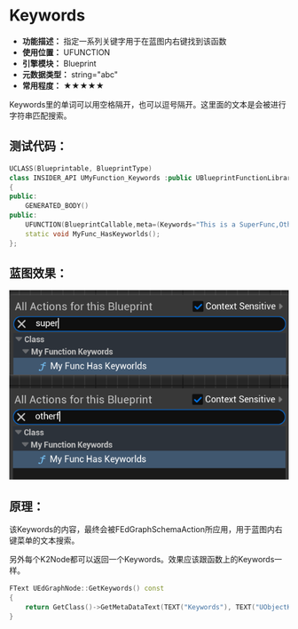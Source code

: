 ﻿# Keywords

- **功能描述：** 指定一系列关键字用于在蓝图内右键找到该函数
- **使用位置：** UFUNCTION
- **引擎模块：** Blueprint
- **元数据类型：** string="abc"
- **常用程度：** ★★★★★

Keywords里的单词可以用空格隔开，也可以逗号隔开。这里面的文本是会被进行字符串匹配搜索。

## 测试代码：

```cpp
UCLASS(Blueprintable, BlueprintType)
class INSIDER_API UMyFunction_Keywords :public UBlueprintFunctionLibrary
{
public:
	GENERATED_BODY()
public:
	UFUNCTION(BlueprintCallable,meta=(Keywords="This is a SuperFunc,OtherFunc"))
	static void MyFunc_HasKeyworlds();
};
```

## 蓝图效果：

![Untitled](Untitled.png)

## 原理：

该Keywords的内容，最终会被FEdGraphSchemaAction所应用，用于蓝图内右键菜单的文本搜索。

另外每个K2Node都可以返回一个Keywords。效果应该跟函数上的Keywords一样。

```cpp
FText UEdGraphNode::GetKeywords() const
{
	return GetClass()->GetMetaDataText(TEXT("Keywords"), TEXT("UObjectKeywords"), GetClass()->GetFullGroupName(false));
}
```
